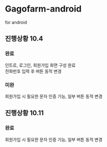 # Gagofarm-android
for android

## 진행상황 10.4    
### 완료
인트로, 로그인, 회원가입 화면 구성 완료    
전화번호 입력 후 버튼 동적 변경    
### 미완   
회원가입 시 필요한 문자 인증 기능, 일부 버튼 동적 변경    



## 진행상황 10.11    
### 완료
회원가입 시 필요한 문자 인증 기능, 일부 버튼 동적 변경    
